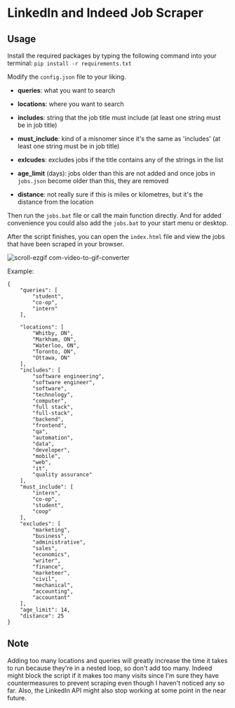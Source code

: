# LinkedIn and Indeed Job Scraper

## Usage
Install the required packages by typing the following command into your terminal: `pip install -r requirements.txt`

Modify the `config.json` file to your liking.

- **queries**: what you want to search 

- **locations**: where you want to search

- **includes**: string that the job title must include (at least one string must be in job title)

- **must_include**: kind of a misnomer since it's the same as 'includes' (at least one string must be in job title)

- **exlcudes**: excludes jobs if the title contains any of the strings in the list

- **age_limit** (days): jobs older than this are not added and once jobs in `jobs.json` become older than this, they are removed

- **distance**: not really sure if this is miles or kilometres, but it's the distance from the location  

Then run the `jobs.bat` file or call the main function directly. And for added convenience you could also add the `jobs.bat` to your start menu or desktop.

After the script finishes, you can open the `index.html` file and view the jobs that have been scraped in your browser. 

![scroll-ezgif com-video-to-gif-converter](https://github.com/aiden10/jobs/assets/51337166/65ca110f-abfa-43d8-8bd0-264eb793d7f9)

Example:
```
{
    "queries": [
        "student",
        "co-op",
        "intern"
    ],
    
    "locations": [
        "Whitby, ON",
        "Markham, ON",
        "Waterloo, ON",
        "Toronto, ON",
        "Ottawa, ON"
    ],
    "includes": [
        "software engineering",
        "software engineer",
        "software",
        "technology",
        "computer", 
        "full stack",
        "full-stack",
        "backend",
        "frontend",
        "qa",
        "automation",
        "data",
        "developer",
        "mobile",
        "web",
        "it",
        "quality assurance"
    ],
    "must_include": [
        "intern",
        "co-op",
        "student",
        "coop"
    ],
    "excludes": [
        "marketing",
        "business",
        "administrative",
        "sales",
        "economics",
        "writer",
        "finance",
        "marketeer",
        "civil",
        "mechanical",
        "accounting",
        "accountant"
    ],
    "age_limit": 14,
    "distance": 25
}
```

## Note
Adding too many locations and queries will greatly increase the time it takes to run because they're in a nested loop, so don't add too many. 
Indeed might block the script if it makes too many visits since I'm sure they have countermeasures to prevent scraping even though I haven't noticed any so far. Also, the LinkedIn API might also stop working at some point in the near future.
